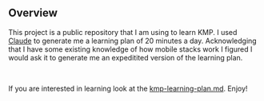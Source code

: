 ## Overview

This project is a public repository that I am using to learn KMP. I used [Claude](https://claude.ai) to generate me a learning plan of 20 minutes a day. Acknowledging that I have some existing knowledge of how mobile stacks work I figured I would ask it to generate me an expeditited version of the learning plan.

<br>

If you are interested in learning look at the [kmp-learning-plan.md](/docs/learningPlan/kmp-learning-plan.md). Enjoy!
